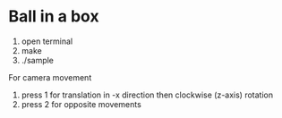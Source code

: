 # Ball in a box

1. open terminal
2. make 
3. ./sample

For camera movement
1. press 1 for translation in -x direction then clockwise (z-axis) rotation
2. press 2 for opposite movements